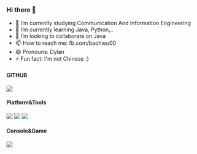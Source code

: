 ### Hi there 👋

<!--
**baohieu078/baohieu078** is a ✨ _special_ ✨ repository because its `README.md` (this file) appears on your GitHub profile.

Here are some ideas to get you started:

- 🔭 I’m currently studying Communication And Information Engineering
- 🌱 I’m currently learning Java, Python,..
- 👯 I’m looking to collaborate on Java
- 🤔 I’m looking for help with ...
- 💬 Ask me about ..
- 📫 How to reach me: fb.com/baohieu00
- 😄 Pronouns: Dylan
- ⚡ Fun fact: I'm not Chinese :)
-->

- 🔭 I’m currently studying Communication And Information Engineering
- 🌱 I’m currently learning Java, Python,..
- 👯 I’m looking to collaborate on Java
- 📫 How to reach me: fb.com/baohieu00
- 😄 Pronouns: Dylan
- ⚡ Fun fact: I'm not Chinese :)

#### GITHUB
[![](https://img.shields.io/github/followers/baohieu078?label=Follow%20me&style=social)](https://github.com/baohieu078)

#### Platform&Tools
[![](https://img.shields.io/badge/Windows-10-2376bc?style=flat-square&logo=windows&logoColor=ffffff)](https://www.microsoft.com/windows/get-windows-10)
[![](https://img.shields.io/badge/IDE-Visual%20Studio%20Code-blue?style=flat-square&logo=visual-studio-code&logoColor=ffffff)](https://code.visualstudio.com/)
[![](https://img.shields.io/badge/-Docker-2496ED?style=flat-square&logo=docker&logoColor=ffffff)](https://www.docker.com/)

#### Console&Game
[![](https://img.shields.io/badge/Steam-171a21?style=flat-square&logo=steam&logoColor=ffffff)](https://steamcommunity.com/id/tlbhieu)
